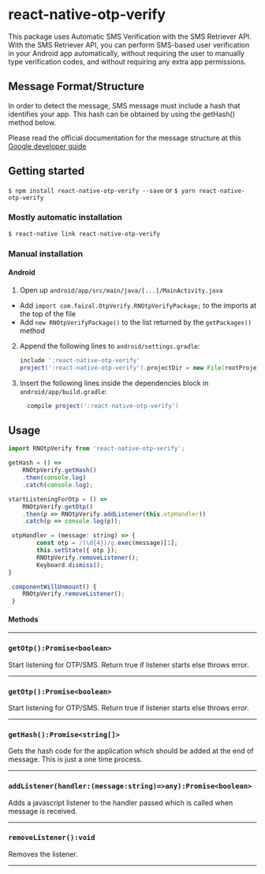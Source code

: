 
# react-native-otp-verify
This package uses Automatic SMS Verification with the SMS Retriever API.
With the SMS Retriever API, you can perform SMS-based user verification in your Android app automatically, without requiring the user to manually type verification codes, and without requiring any extra app permissions.

 ## Message Format/Structure
 In order to detect the message, SMS message must include a hash that identifies your app. This hash can be obtained by using the getHash() method below.

 Please read the official documentation for the message structure at this
[Google developer guide](https://developers.google.com/identity/sms-retriever/verify)

## Getting started

`$ npm install react-native-otp-verify --save`
 or
`$ yarn react-native-otp-verify`
### Mostly automatic installation

`$ react-native link react-native-otp-verify`

### Manual installation


#### Android

1. Open up `android/app/src/main/java/[...]/MainActivity.java`
  - Add `import com.faizal.OtpVerify.RNOtpVerifyPackage;` to the imports at the top of the file
  - Add `new RNOtpVerifyPackage()` to the list returned by the `getPackages()` method
2. Append the following lines to `android/settings.gradle`:
  	```gradle
  	include ':react-native-otp-verify'
  	project(':react-native-otp-verify').projectDir = new File(rootProject.projectDir, 	'../node_modules/react-native-otp-verify/android')
  	```
3. Insert the following lines inside the dependencies block in `android/app/build.gradle`:
  	```gradle
      compile project(':react-native-otp-verify')
  	```


## Usage
```javascript
import RNOtpVerify from 'react-native-otp-verify';

getHash = () =>
    RNOtpVerify.getHash()
    .then(console.log)
    .catch(console.log);

startListeningForOtp = () =>
    RNOtpVerify.getOtp()
    .then(p => RNOtpVerify.addListener(this.otpHandler))
    .catch(p => console.log(p));

 otpHandler = (message: string) => {
        const otp = /(\d{4})/g.exec(message)[1];
        this.setState({ otp });
        RNOtpVerify.removeListener();
        Keyboard.dismiss();
}

 componentWillUnmount() {
    RNOtpVerify.removeListener();
 }
```

#### Methods
---
### `getOtp():Promise<boolean>`

Start listening for OTP/SMS. Return true if listener starts else throws error.

---
### `getOtp():Promise<boolean>`

Start listening for OTP/SMS. Return true if listener starts else throws error.

---
### `getHash():Promise<string[]>`

Gets the hash code for the application which should be added at the end of message.
This is just a one time process.

---
### `addListener(handler:(message:string)=>any):Promise<boolean>`

Adds a javascript listener to the handler passed which is called when message is received.

---
### `removeListener():void`

Removes the listener.

---
